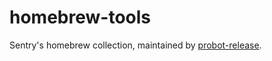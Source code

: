 # homebrew-tools

Sentry's homebrew collection, maintained by [probot-release](https://github.com/getsentry/probot-release).

